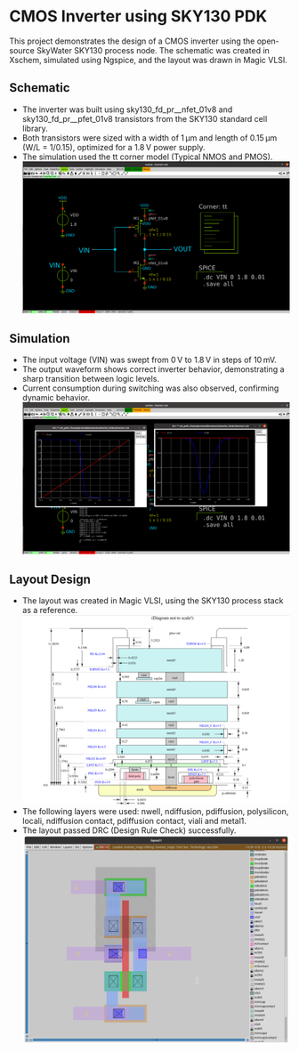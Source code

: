 # CMOS Inverter using SKY130 PDK
This project demonstrates the design of a CMOS inverter using the open-source SkyWater SKY130 process node. The schematic was created in Xschem, simulated using Ngspice, and the layout was drawn in Magic VLSI.
## Schematic
- The inverter was built using sky130_fd_pr__nfet_01v8 and sky130_fd_pr__pfet_01v8 transistors from the SKY130 standard cell library.
- Both transistors were sized with a width of 1 µm and length of 0.15 µm (W/L = 1/0.15), optimized for a 1.8 V power supply.
- The simulation used the tt corner model (Typical NMOS and PMOS).
![Schematic](images/schematic.png)
## Simulation
- The input voltage (VIN) was swept from 0 V to 1.8 V in steps of 10 mV.
- The output waveform shows correct inverter behavior, demonstrating a sharp transition between logic levels.
- Current consumption during switching was also observed, confirming dynamic behavior.
![Simulation](images/simulation.png)
## Layout Design 
- The layout was created in Magic VLSI, using the SKY130 process stack as a reference.
![Process stack](images/process_stack.png)
- The following layers were used: nwell, ndiffusion, pdiffusion, polysilicon, locali, ndiffusion contact, pdiffusion contact, viali and metal1.
- The layout passed DRC (Design Rule Check) successfully.
![Layout](images/layout.png)
